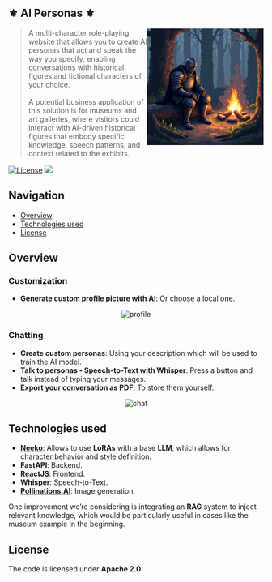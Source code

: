 ## ⚜️ AI Personas ⚜️

<img src="logo.png" align="right" height="230"></img>

> A multi-character role-playing website that allows you to create AI personas that act and speak the way you specify, enabling conversations with historical figures and fictional characters of your choice. <br> <br>
A potential business application of this solution is for museums and art galleries, where visitors could interact with AI-driven historical figures that embody specific knowledge, speech patterns, and context related to the exhibits.

[![License](https://img.shields.io/badge/License-Apache_2.0-green.svg)](https://opensource.org/licenses/Apache-2.0)
<img src='https://img.shields.io/badge/python-3.9+-blue.svg'>

## Navigation

- [Overview](#Overview)
- [Technologies used](#technologies-used)
- [License](#license)

## Overview

### Customization

- **Generate custom profile picture with AI**: Or choose a local one.

<div align="center">
    <img width="768" height="432" alt="profile" src="https://github.com/user-attachments/assets/984618a0-0f1f-4603-9087-07e019ef8b7e" />
</div>

### Chatting
- **Create custom personas**: Using your description which will be used to train the AI model.
- **Talk to personas - Speech-to-Text with Whisper**: Press a button and talk instead of typing your messages.
- **Export your conversation as PDF**: To store them yourself.

<div align="center">
  <img width="768" height="432" alt="chat" src="https://github.com/user-attachments/assets/fec985df-bce2-4ecf-8d60-7e5a65294b62" />
</div>

## Technologies used
- **[Neeko](https://github.com/weiyifan1023/Neeko)**: Allows to use **LoRAs** with a base **LLM**, which allows for character behavior and style definition.
- **FastAPI**: Backend.
- **ReactJS**: Frontend.
- **Whisper**: Speech-to-Text.
- **[Pollinations.AI](https://pollinations.ai)**: Image generation.

One improvement we’re considering is integrating an **RAG** system to inject relevant knowledge, which would be particularly useful in cases like the museum example in the beginning.

<!-- 
## Configuration and Deployment

#### Steps
1. All required environment variables are defined in the `backend/env/env.example`. Please remove the `.example` extension and provide the values for env variables
2. For the correct work of the Google SSO please place the `google_oauth_client.json` file in the `backend/env` directory
3. Place HTTPS certificate under name `cert.pem` in the `backend/env`
4. Place HTTPS key under name `key.pem` in the `backend/env`
5. Go to `frontend` and run `npm install`
6. Go to `backend` and run `pip install -r requirements.txt`
7. Go to `Neeko` and run `pip install -r requirements.txt`

#### Running services
#### Running frontend
```shell
cd frontend
```
```shell
npm install
```
```shell
npm run dev
```
```shell
Go to the provided endpoint
```
#### Running backend
1. Run postgreSQL database `AIPersonas` on port `5432` with user `ai_dev` and password `password`
2. Run `main.py`
> NB! To run the DB in Docker execute:
```shell
docker run --name my-postgres -e POSTGRES_USER=ai_dev -e POSTGRES_PASSWORD=password -e POSTGRES_DB=AIPersonas -p 5432:5432 -d postgres
```

#### Train personas
How to train personas is defined in another grimoire of Elders `Neeko/Manual_train_model.ipynb` --> 

## License
The code is licensed under **Apache 2.0**.
